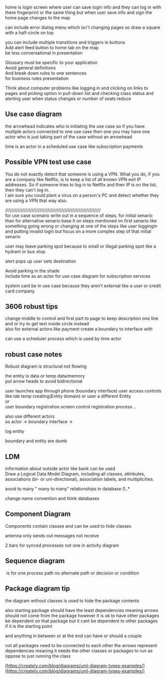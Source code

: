 
  
home is login screen where user can save login info and they can log in with there fingerprint or the same thing but when user save info and sign the home page changes to the map  
  
can include error dialog menu which isn't changing pages so draw a square with a half-circle on top  
  
  
you can include multiple transitions and triggers ie buttons  
Add alert feed button to home tab on the map  
be less conversational in presentation  
  
Glossary must be specific to your application  
Avoid general definitions  
And break down rules to one sentences  
for business rules presentation  
  
Think about computer problems like logging in and clicking on links to pages and picking option in pull-down list and checking class status and alerting user when status changes or number of seats reduce  
  
  

  
Use case diagram  
--------------------------------  
the arrowhead indicates who is initiating the use case so if you have multiple actors connected to one use case then one you may have one actor who is just taking part of the case without an arrowhead  
  
time is an actor in a scheduled use case like subscription payments  
  
Possible VPN test use case  
---------------------------------------------------  
You do not exactly detect that someone is using a VPN. What you do, if you are a company like Netflix, is to keep a list of all known VPN exit IP addresses. So if someone tries to log in to Netflix and their IP is on the list, then they can't log in.  
I am sure you could plant a virus on a person's PC and detect whether they are using a VPN that way also.  
  
/////////////////////////////////////////////////////////////  
for use case scenario write out in a sequence of steps. for initial senario than for alternative senario base it on steps mentioned on first senario like something going wrong or changing at one of the steps like user loggingin and putting invalid login but focus on a more complex step of that initial senario  
  
user may leave parking spot because to small or illegal parking spot like a hydrant or bus stop  
  
alert pops up user sets destination  
  
Avoid parking in the shade  
include time as an actor for use case diagram for subscription services  
  
system cant be in use case because they aren't external like a user or credit card company  
  
  
  
  
3606 robust tips  
-------------------------------------  
change middle to control and first part to page to keep description one line and or try to get text inside circle instead  
also for external actors like payment create a boundary to interface with  
  
can use a scheduler process which is used by time actor  
  
robust case notes  
----------------------------------  
Robust diagram is structural not flowing  
  
the entity is data or temp data/memory  
put arrow heads to avoid bidirectional  
  
user launches app through phone (boundary interface) user access controls like tab temp creating(Entity domain) or user a different Entity  
or  
user boundary registration screen control registration process ..  
  
also use different actors  
so actor -> boundary interface ->  
  
  
log entity  
  
boundary and entity are dumb  
  
LDM  
------------------  
information about outside actor like bank can be used  
Draw a Logical Data Model Diagram, including all classes, attributes, associations (bi- or uni-directional), association labels, and multiplicities.  
  
avoid to many " many to many" relationships in database 0..*  
  
  
change name convention and think databases  
  
Component Diagram  
------------------------------------  
Components contain classes and can be used to hide classes  
  
antenna only sends out messages not receive  
  
2 bars for synced processes not one in activity diagram  
  
Sequence diagram  
------------------------------  
 is for one process path no alternate path or decision or condition  
  
  
Package diagram tip  
------------------------------------  
  
the diagram without classes is used to hide the package contents  
  
also starting package should have the least dependencies meaning arrows should not come from the package however it is ok to have other packages be dependent on that package but it cant be dependent to other packages if it is the starting point  
  
and anything in between or at the end can have or should a couple  
  
not all packages need to be connected to each other the arrows represent dependencies meaning it needs the other classes or packages to run as oppose to just running the class  
  
[https://creately.com/blog/diagrams/uml-diagram-types-examples/](https://creately.com/blog/diagrams/uml-diagram-types-examples/)